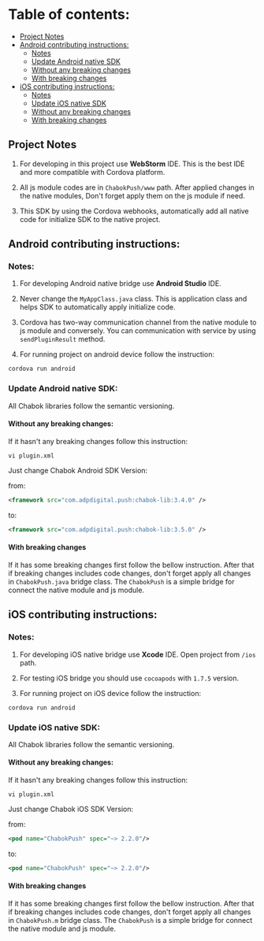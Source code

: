 # Table of contents:
* [Project Notes](#project-notes)
* [Android contributing instructions:](#android-contributing-instructions)
    - [Notes](#notes)
    - [Update Android native SDK](#update-android-native-sdk)
    - [Without any breaking changes](#without-any-breaking-changes)
    - [With breaking changes](#with-breaking-changes)
* [iOS contributing instructions:](#ios-contributing-instructions)
    - [Notes](#notes-1)
    - [Update iOS native SDK](#update-ios-native-sdk)
    - [Without any breaking changes](#without-any-breaking-changes-1)
    - [With breaking changes](#with-breaking-changes-1)


## Project Notes
1) For developing in this project use **WebStorm** IDE. This is the best IDE and more compatible with Cordova platform.

2) All js module codes are in `ChabokPush/www` path. After applied changes in the native modules, Don't forget apply them on the js module if need.

3) This SDK by using the Cordova webhooks, automatically add all native code for initialize SDK to the native project.

## Android contributing instructions:

### Notes:
1) For developing Android native bridge use **Android Studio** IDE.

2) Never change the `MyAppClass.java` class. This is application class and helps SDK to automatically apply initialize code.

3) Cordova has two-way communication channel from the native module to js module and conversely. You can communication with service by using `sendPluginResult` method.

4) For running project on android device follow the instruction:

```
cordova run android
```

### Update Android native SDK:
All Chabok libraries follow the semantic versioning.

#### Without any breaking changes:
If it hasn't any breaking changes follow this instruction:

```
vi plugin.xml
```

Just change Chabok Android SDK Version:

from:
``` xml
<framework src="com.adpdigital.push:chabok-lib:3.4.0" />
``` 
to:
``` xml
<framework src="com.adpdigital.push:chabok-lib:3.5.0" />
```

#### With breaking changes
If it has some breaking changes first follow the bellow instruction. After that if breaking changes includes code changes, don't forget apply all changes in `ChabokPush.java` bridge class.
The `ChabokPush` is a simple bridge for connect the native module and js module.

## iOS contributing instructions:

### Notes:
1) For developing iOS native bridge use **Xcode** IDE. Open project from `/ios` path.

2) For testing iOS bridge you should use `cocoapods` with `1.7.5` version.

3) For running project on iOS device follow the instruction:

```
cordova run android
```

### Update iOS native SDK:
All Chabok libraries follow the semantic versioning.

#### Without any breaking changes:
If it hasn't any breaking changes follow this instruction:

```
vi plugin.xml
```

Just change Chabok iOS SDK Version:

from:
``` xml
<pod name="ChabokPush" spec="~> 2.2.0"/>
``` 
to:
``` xml
<pod name="ChabokPush" spec="~> 2.2.0"/>
```

#### With breaking changes
If it has some breaking changes first follow the bellow instruction. After that if breaking changes includes code changes, don't forget apply all changes in `ChabokPush.m` bridge class.
The `ChabokPush` is a simple bridge for connect the native module and js module.
